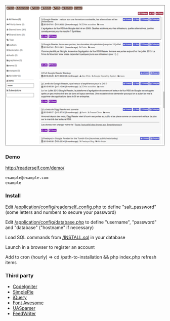 ![Screenshot](medias/screenshot.png)

### Demo

http://readerself.com/demo/
```text
example@example.com
example
```

### Install

Edit [/application/config/readerself_config.php](/application/config/readerself_config.php) to define "salt_password" (some letters and numbers to secure your password)

Edit [/application/config/database.php](/application/config/database.php) to define "username", "password" and "database" ("hostname" if necessary)

Load SQL commands from [/INSTALL.sql](/INSTALL.sql) in your database

Launch in a browser to register an account

Add to cron (hourly) => cd /path-to-installation && php index.php refresh items

### Third party

* [CodeIgniter](http://ellislab.com/codeigniter/)
* [SimplePie](http://simplepie.org)
* [jQuery](http://jquery.com/)
* [Font Awesome](http://fortawesome.github.io/Font-Awesome/)
* [UASparser](https://github.com/Synchro/UASparser)
* [FeedWriter](https://github.com/ajaxray/FeedWriter)
